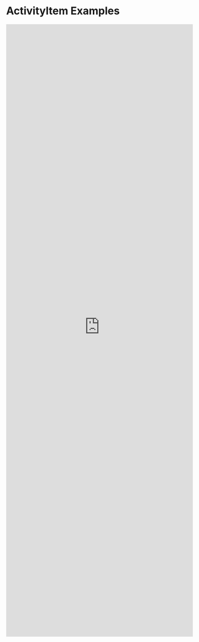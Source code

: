 # ActivityItem Examples

<iframe 
    title='ActivityItem Examples'
    src='https://fabricweb.z5.web.core.windows.net/pr-deploy-site/refs/heads/master/fabric-website-resources/dist/index.html#/examples/activityitem?docsExample=true'
    frameborder='no'
    height='1650'
    style='width: 100%;'
>